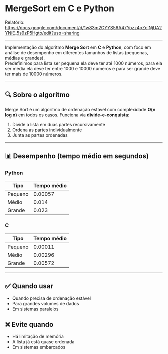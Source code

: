 # MergeSort em C e Python

Relatório: https://docs.google.com/document/d/1w83m2CYYS56A47Yozz4oZcINjUA2YNiE_5s9zP5Hgto/edit?usp=sharing

---

Implementação do algoritmo **Merge Sort** em **C** e **Python**, com foco em análise de desempenho em diferentes tamanhos de listas (pequenas, médias e grandes).<br>
Predefinimos para lista ser pequena ela deve ter até 1000 números, para ela ser média ela deve ter entre 1000 e 10000 números e para ser grande deve ter mais de 10000 números.

---

## 🔍 Sobre o algoritmo

Merge Sort é um algoritmo de ordenação estável com complexidade **O(n log n)** em todos os casos. Funciona via **divide-e-conquista**:

1. Divide a lista em duas partes recursivamente
2. Ordena as partes individualmente
3. Junta as partes ordenadas

---

## 📊 Desempenho (tempo médio em segundos)

### Python

| Tipo     | Tempo médio |
|----------|-------------|
| Pequeno  | 0.00057     |
| Médio    | 0.014       |
| Grande   | 0.023       |

### C

| Tipo     | Tempo médio |
|----------|-------------|
| Pequeno  | 0.00011     |
| Médio    | 0.00296     |
| Grande   | 0.00572     |

---

## ✅ Quando usar

- Quando precisa de ordenação estável
- Para grandes volumes de dados
- Em sistemas paralelos

## ❌ Evite quando

- Há limitação de memória
- A lista já está quase ordenada
- Em sistemas embarcados
